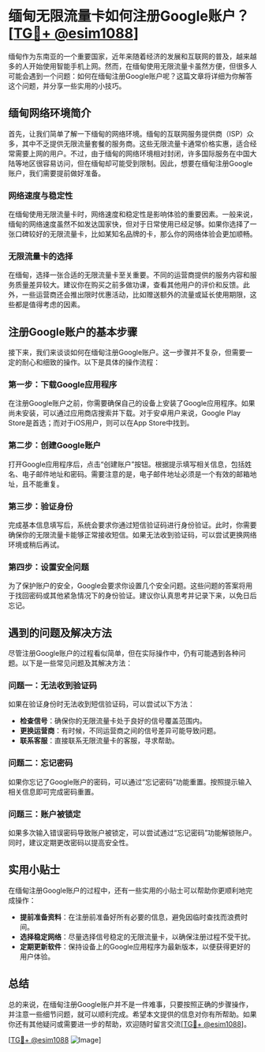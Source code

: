 # 缅甸无限流量卡如何注册Google账户？[[TG💪+ @esim1088](https://t.me/s/esim1088)]

缅甸作为东南亚的一个重要国家，近年来随着经济的发展和互联网的普及，越来越多的人开始使用智能手机上网。然而，在缅甸使用无限流量卡虽然方便，但很多人可能会遇到一个问题：如何在缅甸注册Google账户呢？这篇文章将详细为你解答这个问题，并分享一些实用的小技巧。

## 缅甸网络环境简介

首先，让我们简单了解一下缅甸的网络环境。缅甸的互联网服务提供商（ISP）众多，其中不乏提供无限流量套餐的服务商。这些无限流量卡通常价格实惠，适合经常需要上网的用户。不过，由于缅甸的网络环境相对封闭，许多国际服务在中国大陆等地区很容易访问，但在缅甸却可能受到限制。因此，想要在缅甸注册Google账户，我们需要提前做好准备。

### 网络速度与稳定性

在缅甸使用无限流量卡时，网络速度和稳定性是影响体验的重要因素。一般来说，缅甸的网络速度虽然不如发达国家快，但对于日常使用已经足够。如果你选择了一张口碑较好的无限流量卡，比如某知名品牌的卡，那么你的网络体验会更加顺畅。

### 无限流量卡的选择

在缅甸，选择一张合适的无限流量卡至关重要。不同的运营商提供的服务内容和服务质量差异较大。建议你在购买之前多做功课，查看其他用户的评价和反馈。此外，一些运营商还会推出限时优惠活动，比如赠送额外的流量或延长使用期限，这些都是值得考虑的因素。

## 注册Google账户的基本步骤

接下来，我们来谈谈如何在缅甸注册Google账户。这一步骤并不复杂，但需要一定的耐心和细致的操作。以下是具体的操作流程：

### 第一步：下载Google应用程序

在注册Google账户之前，你需要确保自己的设备上安装了Google应用程序。如果尚未安装，可以通过应用商店搜索并下载。对于安卓用户来说，Google Play Store是首选；而对于iOS用户，则可以在App Store中找到。

### 第二步：创建Google账户

打开Google应用程序后，点击“创建账户”按钮。根据提示填写相关信息，包括姓名、电子邮件地址和密码。需要注意的是，电子邮件地址必须是一个有效的邮箱地址，且不能重复。

### 第三步：验证身份

完成基本信息填写后，系统会要求你通过短信验证码进行身份验证。此时，你需要确保你的无限流量卡能够正常接收短信。如果无法收到验证码，可以尝试更换网络环境或稍后再试。

### 第四步：设置安全问题

为了保护账户的安全，Google会要求你设置几个安全问题。这些问题的答案将用于找回密码或其他紧急情况下的身份验证。建议你认真思考并记录下来，以免日后忘记。

## 遇到的问题及解决方法

尽管注册Google账户的过程看似简单，但在实际操作中，仍有可能遇到各种问题。以下是一些常见问题及其解决方法：

### 问题一：无法收到验证码

如果在验证身份时无法收到短信验证码，可以尝试以下方法：

- **检查信号**：确保你的无限流量卡处于良好的信号覆盖范围内。
- **更换运营商**：有时候，不同运营商之间的信号差异可能导致问题。
- **联系客服**：直接联系无限流量卡的客服，寻求帮助。

### 问题二：忘记密码

如果你忘记了Google账户的密码，可以通过“忘记密码”功能重置。按照提示输入相关信息即可完成密码重置。

### 问题三：账户被锁定

如果多次输入错误密码导致账户被锁定，可以尝试通过“忘记密码”功能解锁账户。同时，建议定期更改密码以提高安全性。

## 实用小贴士

在缅甸注册Google账户的过程中，还有一些实用的小贴士可以帮助你更顺利地完成操作：

- **提前准备资料**：在注册前准备好所有必要的信息，避免因临时查找而浪费时间。
- **选择稳定网络**：尽量选择信号稳定的无限流量卡，以确保注册过程不受干扰。
- **定期更新软件**：保持设备上的Google应用程序为最新版本，以便获得更好的用户体验。

## 总结

总的来说，在缅甸注册Google账户并不是一件难事，只要按照正确的步骤操作，并注意一些细节问题，就可以顺利完成。希望本文提供的信息对你有所帮助。如果你还有其他疑问或需要进一步的帮助，欢迎随时留言交流[[TG💪+ @esim1088](https://t.me/s/esim1088)]。

[[TG💪+ @esim1088](https://t.me/s/esim1088) ![Image](https://i.postimg.cc/4NQfJmqS/Snipaste-2025-05-13-00-14-12.png)]